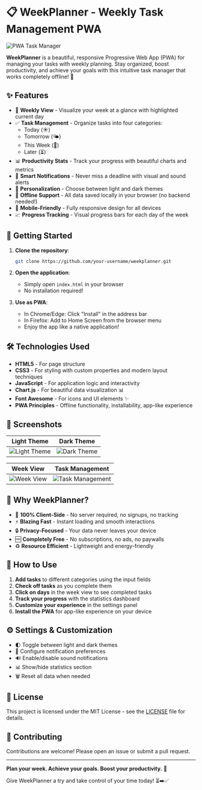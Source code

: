 # 📋 WeekPlanner - Weekly Task Management PWA

![PWA Task Manager](https://img.freepik.com/free-vector/task-management-abstract-concept-illustration_335657-2123.jpg)

**WeekPlanner** is a beautiful, responsive Progressive Web App (PWA) for managing your tasks with weekly planning. Stay organized, boost productivity, and achieve your goals with this intuitive task manager that works completely offline! 🌟

## ✨ Features

- 📅 **Weekly View** - Visualize your week at a glance with highlighted current day
- ✅ **Task Management** - Organize tasks into four categories:
  - Today (☀️)
  - Tomorrow (🌤️)
  - This Week (📅)
  - Later (⏳)
- 📊 **Productivity Stats** - Track your progress with beautiful charts and metrics
- 🔔 **Smart Notifications** - Never miss a deadline with visual and sound alerts
- 🎨 **Personalization** - Choose between light and dark themes
- 💾 **Offline Support** - All data saved locally in your browser (no backend needed!)
- 📱 **Mobile-Friendly** - Fully responsive design for all devices
- 📈 **Progress Tracking** - Visual progress bars for each day of the week

## 🚀 Getting Started

1. **Clone the repository**:
   ```bash
   git clone https://github.com/your-username/weekplanner.git
   ```

2. **Open the application**:
   - Simply open `index.html` in your browser
   - No installation required!

3. **Use as PWA**:
   - In Chrome/Edge: Click "Install" in the address bar
   - In Firefox: Add to Home Screen from the browser menu
   - Enjoy the app like a native application!

## 🛠️ Technologies Used

- **HTML5** - For page structure
- **CSS3** - For styling with custom properties and modern layout techniques
- **JavaScript** - For application logic and interactivity
- **Chart.js** - For beautiful data visualization 📊
- **Font Awesome** - For icons and UI elements ✨
- **PWA Principles** - Offline functionality, installability, app-like experience

## 📸 Screenshots

| Light Theme | Dark Theme |
|-------------|------------|
| ![Light Theme](https://via.placeholder.com/400x800/ffffff/000000?text=Light+Theme+Preview) | ![Dark Theme](https://via.placeholder.com/400x800/121212/e0e0e0?text=Dark+Theme+Preview) |

| Week View | Task Management |
|-----------|-----------------|
| ![Week View](https://via.placeholder.com/400x800/4361ee/ffffff?text=Week+View) | ![Task Management](https://via.placeholder.com/400x800/4cc9f0/ffffff?text=Task+Management) |

## 🌈 Why WeekPlanner?

- 💯 **100% Client-Side** - No server required, no signups, no tracking
- ⚡ **Blazing Fast** - Instant loading and smooth interactions
- 🔒 **Privacy-Focused** - Your data never leaves your device
- 🆓 **Completely Free** - No subscriptions, no ads, no paywalls
- ♻️ **Resource Efficient** - Lightweight and energy-friendly

## 📖 How to Use

1. **Add tasks** to different categories using the input fields
2. **Check off tasks** as you complete them
3. **Click on days** in the week view to see completed tasks
4. **Track your progress** with the statistics dashboard
5. **Customize your experience** in the settings panel
6. **Install the PWA** for app-like experience on your device

## ⚙️ Settings & Customization

- 🌓 Toggle between light and dark themes
- 🔔 Configure notification preferences
- 🔊 Enable/disable sound notifications
- 📊 Show/hide statistics section
- 🗑️ Reset all data when needed

## 📜 License

This project is licensed under the MIT License - see the [LICENSE](LICENSE) file for details.

## 🙏 Contributing

Contributions are welcome! Please open an issue or submit a pull request.

---

**Plan your week. Achieve your goals. Boost your productivity.** 🚀

Give WeekPlanner a try and take control of your time today! ⏳➡️✅